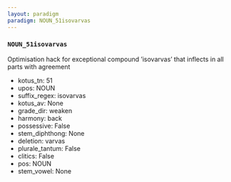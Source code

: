 ```yaml
---
layout: paradigm
paradigm: NOUN_51isovarvas
---
```

### ` NOUN_51isovarvas `

Optimisation hack for exceptional compound ’isovarvas’ that inflects in all parts with agreement
* kotus_tn: 51
* upos: NOUN
* suffix_regex: isovarvas
* kotus_av: None
* grade_dir: weaken
* harmony: back
* possessive: False
* stem_diphthong: None
* deletion: varvas
* plurale_tantum: False
* clitics: False
* pos: NOUN
* stem_vowel: None
